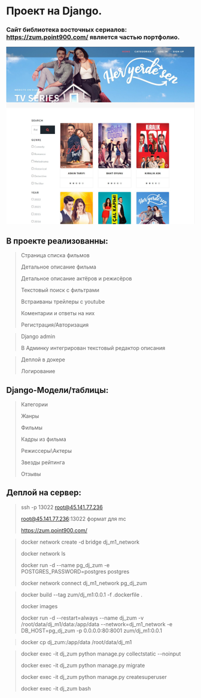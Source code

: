 # Проект на Django.

### Сайт библиотека восточных сериалов: https://zum.point900.com/ является частью портфолио.

![alt text](images/site_preview.jpg)

## В проекте реализованны:

> Страница списка фильмов
>
> Детальное описание фильма
>
> Детальное описание актёров и режисёров
>
> Текстовый поиск с фильтрами
>
> Встраиваны трейлеры с youtube
>
> Коментарии и ответы на них
>
> Регистрация/Авторизация

> Django admin
>
> В Админку интегрирован текстовый редактор описания

> Деплой в докере
>
> Логирование

## Django-Модели/таблицы:

> Категории
>
> Жанры
>
> Фильмы
>
> Кадры из фильма
>
> Режиссеры\Актеры
>
> Звезды рейтинга
>
> Отзывы

## Деплой на сервер:

> ssh -p 13022 root@45.141.77.236
>
> root@45.141.77.236:13022  формат для mc
>
> https://zum.point900.com/


> docker network create -d bridge dj_m1_network
>
> docker network ls
>
> docker run -d --name pg_dj_zum -e POSTGRES_PASSWORD=postgres  postgres
>
> docker network connect dj_m1_network pg_dj_zum



> docker build --tag zum/dj_m1:0.0.1 -f .dockerfile .
>
> docker images 
>
> docker run -d --restart=always  --name dj_zum -v /root/data/dj_m1/data:/app/data --network=dj_m1_network -e DB_HOST=pg_dj_zum  -p 0.0.0.0:80:8001 zum/dj_m1:0.0.1


> docker cp dj_zum:/app/data /root/data/dj_m1


> docker exec -it dj_zum python manage.py collectstatic --noinput
>
> docker exec -it dj_zum python manage.py migrate
>
> docker exec -it dj_zum python manage.py createsuperuser
>
> docker exec -it dj_zum bash


